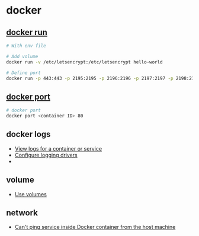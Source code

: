 # docker

## [docker run](https://docs.docker.com/engine/reference/commandline/run/)

```bash docker
# With env file

# Add volume
docker run -v /etc/letsencrypt:/etc/letsencrypt hello-world

# Define port
docker run -p 443:443 -p 2195:2195 -p 2196:2196 -p 2197:2197 -p 2198:2198 -p 5223:5223 hello-world
```

## [docker port](https://docs.docker.com/engine/reference/commandline/port/)

```bash
# docker port
docker port <container ID> 80
```

## docker logs

- [View logs for a container or service](https://docs.docker.com/config/containers/logging/)
- [Configure logging drivers](https://docs.docker.com/config/containers/logging/configure/)
-

## volume

- [Use volumes](https://docs.docker.com/storage/volumes/)

## network

- [Can't ping service inside Docker container from the host machine](https://stackoverflow.com/questions/68712773/cant-ping-service-inside-docker-container-from-the-host-machine)
